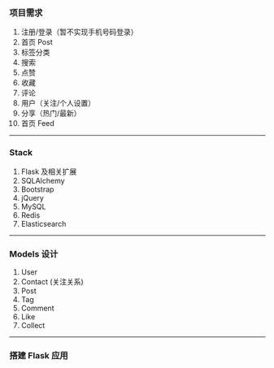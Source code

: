 ### 项目需求
1. 注册/登录（暂不实现手机号码登录）
2. 首页 Post
3. 标签分类
4. 搜索
5. 点赞
6. 收藏
7. 评论
8. 用户（关注/个人设置）
9. 分享（热门/最新）
10. 首页 Feed

---

### Stack
1. Flask 及相关扩展
2. SQLAlchemy
3. Bootstrap
4. jQuery
5. MySQL
6. Redis
7. Elasticsearch

---

### Models 设计
1. User
2. Contact (关注关系)
3. Post
4. Tag
5. Comment
6. Like
7. Collect

---

### 搭建 Flask 应用
